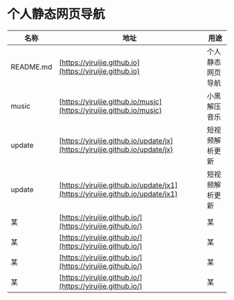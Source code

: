 # 个人静态网页导航

| 名称 | 地址  | 用途 |
| ---  | ---- |----|
| README.md |  [https://yiruijie.github.io](https://yiruijie.github.io)    | 个人静态网页导航   |
| music|   [https://yiruijie.github.io/music](https://yiruijie.github.io/music)    | 小黑解压音乐   |
| update|  [https://yiruijie.github.io/update/jx](https://yiruijie.github.io/update/jx)   | 短视频解析更新   |
| update|  [https://yiruijie.github.io/update/jx1](https://yiruijie.github.io/update/jx1)   | 短视频解析更新   |
| 某 |   [https://yiruijie.github.io/](https://yiruijie.github.io/)    |   某  |
| 某 |   [https://yiruijie.github.io/](https://yiruijie.github.io/)    |   某  |
| 某 |   [https://yiruijie.github.io/](https://yiruijie.github.io/)    |   某  |
| 某 |   [https://yiruijie.github.io/](https://yiruijie.github.io/)    |   某  |
